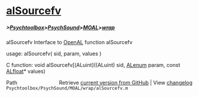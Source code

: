 # [alSourcefv](alSourcefv)
##### >[Psychtoolbox](Psychtoolbox)>[PsychSound](PsychSound)>[MOAL](MOAL)>[wrap](wrap)

alSourcefv  Interface to [OpenAL](OpenAL) function alSourcefv  
  
usage:  alSourcefv( sid, param, values )  
  
C function:  void alSourcefv[(ALuint]((ALuint) sid, [ALenum](ALenum) param, const [ALfloat](ALfloat)\* values)  




<div class="code_header" style="text-align:right;">
  <span style="float:left;">Path&nbsp;&nbsp;</span> <span class="counter">Retrieve <a href=
  "https://raw.github.com/Psychtoolbox-3/Psychtoolbox-3/beta/Psychtoolbox/PsychSound/MOAL/wrap/alSourcefv.m">current version from GitHub</a> | View <a href=
  "https://github.com/Psychtoolbox-3/Psychtoolbox-3/commits/beta/Psychtoolbox/PsychSound/MOAL/wrap/alSourcefv.m">changelog</a></span>
</div>
<div class="code">
  <code>Psychtoolbox/PsychSound/MOAL/wrap/alSourcefv.m</code>
</div>

